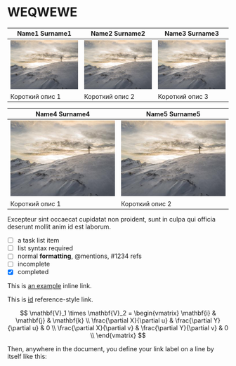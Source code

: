 # WEQWEWE

| Name1 Surname1               | Name2 Surname2               | Name3 Surname3               |
| ---------------------------- | ---------------------------- | ---------------------------- |
| ![1st picture](img/pic1.jpg ':size=150') | ![1st picture](img/pic1.jpg ':size=150') | ![1st picture](img/pic1.jpg ':size=150') |
| Короткий опис 1              | Короткий опис 2              | Короткий опис 3              |


| Name4 Surname4               | Name5 Surname5               |
| ---------------------------- | ---------------------------- |
| ![1st picture](img/pic1.jpg ':size=150') | ![1st picture](img/pic1.jpg ':size=150') |
| Короткий опис 1              | Короткий опис 2              |





   Excepteur sint occaecat cupidatat non proident, sunt in culpa qui officia deserunt mollit anim id est laborum.



- [ ] a task list item
- [ ] list syntax required
- [ ] normal **formatting**, @mentions, #1234 refs
- [ ] incomplete
- [x] completed

This is [an example](http://example.com/ "Title") inline link.

This is [id][] reference-style link.

$$
\mathbf{V}_1 \times \mathbf{V}_2 =  \begin{vmatrix}
\mathbf{i} & \mathbf{j} & \mathbf{k} \\
\frac{\partial X}{\partial u} &  \frac{\partial Y}{\partial u} & 0 \\
\frac{\partial X}{\partial v} &  \frac{\partial Y}{\partial v} & 0 \\
\end{vmatrix}
$$

Then, anywhere in the document, you define your link label on a line by itself like this:

[id]: http://example.com/  "Optional Title Here"